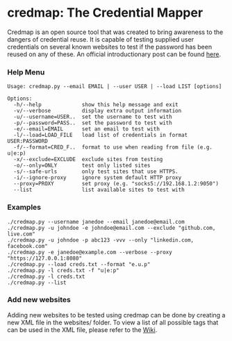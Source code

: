 credmap: The Credential Mapper
===

Credmap is an open source tool that was created to bring awareness to the dangers of credential reuse. It is capable of testing supplied user credentials on several known websites to test if the password has been reused on any of these. An official introductionary post can be found [here](http://websec.ca/blog/view/credmap).

### Help Menu
    Usage: credmap.py --email EMAIL | --user USER | --load LIST [options]

	Options:
	  -h/--help             show this help message and exit
	  -v/--verbose          display extra output information
	  -u/--username=USER..  set the username to test with
	  -p/--password=PASS..  set the password to test with
	  -e/--email=EMAIL      set an email to test with
	  -l/--load=LOAD_FILE   load list of credentials in format USER:PASSWORD
	  -f/--format=CRED_F..  format to use when reading from file (e.g. u|e:p)
	  -x/--exclude=EXCLUDE  exclude sites from testing
	  -o/--only=ONLY        test only listed sites
	  -s/--safe-urls        only test sites that use HTTPS.
	  -i/--ignore-proxy     ignore system default HTTP proxy
	  --proxy=PROXY         set proxy (e.g. "socks5://192.168.1.2:9050")
	  --list                list available sites to test with

### Examples
	./credmap.py --username janedoe --email janedoe@email.com
	./credmap.py -u johndoe -e johndoe@email.com --exclude "github.com, live.com"
	./credmap.py -u johndoe -p abc123 -vvv --only "linkedin.com, facebook.com"
	./credmap.py -e janedoe@example.com --verbose --proxy "https://127.0.0.1:8080"
	./credmap.py --load creds.txt --format "e.u.p"
	./credmap.py -l creds.txt -f "u|e:p"
	./credmap.py -l creds.txt
	./credmap.py --list


### Add new websites
Adding new websites to be tested using credmap can be done by creating a new XML file in the websites/ folder. To view a list of all possible tags that can be used in the XML file, please refer to the [Wiki](https://github.com/lightos/credmap/wiki).
